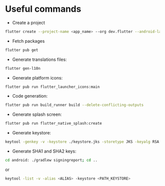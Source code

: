 # Useful commands

* Create a project

~~~bash
flutter create --project-name <app_name> --org dev.flutter --android-language java --ios-language objc <dir_name>
~~~

* Fetch packages

~~~bash
flutter pub get
~~~

* Generate translations files:

~~~bash
flutter gen-l10n
~~~

* Generate platform icons:

~~~bash
flutter pub run flutter_launcher_icons:main
~~~

* Code generation:

~~~bash
flutter pub run build_runner build --delete-conflicting-outputs
~~~

* Generate splash screen:

~~~bash
flutter pub run flutter_native_splash:create
~~~

* Generate keystore:

~~~bash
keytool -genkey -v -keystore ./keystore.jks -storetype JKS -keyalg RSA -keysize 2048 -validity 10000 -alias <ALIAS>
~~~

* Generate SHA1 and SHA2 keys:

~~~bash
cd android: ./gradlew signingreport; cd ..
~~~

or

~~~bash
keytool -list -v -alias <ALIAS> -keystore <PATH_KEYSTORE>
~~~
